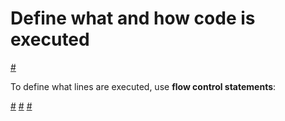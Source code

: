 # Define what and how code is executed

[#](./block.md)

To define what lines are executed, use **flow control statements**:

[#](./conditional/index.md)
[#](./loops/index.md)
[#](./function/index.md)
